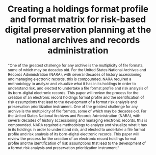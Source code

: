 ---
abstract: "\"One of the greatest challenge for any archive is the multiplicity of
  file formats, some of which may be decades old. For the United States National Archives
  and Records Administration (NARA), with several decades of history accessioning
  and managing electronic records, this is compounded. NARA required a methodology
  to analyze and visualize what it has in its holdings in order to understand risk,
  and elected to undertake a file format profile and risk analysis of its born-digital
  electronic records. This paper will review the process for the creation of an electronic
  record holdings format profile and the identification of risk assumptions that lead
  to the development of a format risk analysis and preservation prioritization instrument.\tOne
  of the greatest challenge for any archive is the multiplicity of file formats, some
  of which may be decades old. For the United States National Archives and Records
  Administration (NARA), with several decades of history accessioning and managing
  electronic records, this is compounded. NARA required a methodology to analyze and
  visualize what it has in its holdings in order to understand risk, and elected to
  undertake a file format profile and risk analysis of its born-digital electronic
  records. This paper will review the process for the creation of an electronic record
  holdings format profile and the identification of risk assumptions that lead to
  the development of a format risk analysis and preservation prioritization instrument.\""
creators:
- Johnston, Leslie
date: null
document_url: https://services.phaidra.univie.ac.at/api/object/o:923623/download
grand_parent: iPRES
institutions: []
keywords:
- boston
landing_page_url: https://phaidra.univie.ac.at/o:923623
language: eng
layout: publication
license: CC BY 4.0 International
notes_url: null
parent: iPRES 2018
publication_type: paper
size: 1447929
slides_url: null
source_name: iPRES
stream_url: null
title: Creating a holdings format profile and format matrix for risk-based digital
  preservation planning at the national archives and records administration
year: 2018
---
